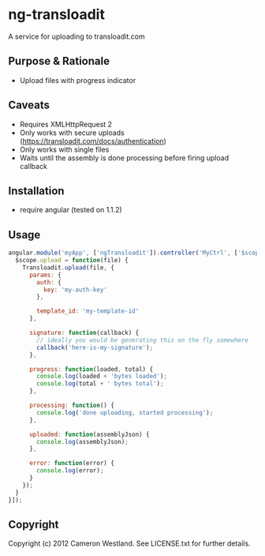 # ng-transloadit

A service for uploading to transloadit.com

## Purpose & Rationale

* Upload files with progress indicator

## Caveats

* Requires XMLHttpRequest 2
* Only works with secure uploads (https://transloadit.com/docs/authentication)
* Only works with single files
* Waits until the assembly is done processing before firing upload callback

## Installation

* require angular (tested on 1.1.2)

## Usage

```javascript
angular.module('myApp', ['ngTransloadit']).controller('MyCtrl', ['$scope', 'Transloadit', (function($scope, Transloadit) {
  $scope.upload = function(file) {
    Transloadit.upload(file, {
      params: {
        auth: {
          key: 'my-auth-key'
        },

        template_id: 'my-template-id'
      },

      signature: function(callback) {
        // ideally you would be generating this on the fly somewhere
        callback('here-is-my-signature');
      },

      progress: function(loaded, total) {
        console.log(loaded + 'bytes loaded');
        console.log(total + ' bytes total');
      },

      processing: function() {
        console.log('done uploading, started processing');
      },

      uploaded: function(assemblyJson) {
        console.log(assemblyJson);
      },

      error: function(error) {
        console.log(error);
      }
    });
  }
}]);

```


## Copyright

Copyright (c) 2012 Cameron Westland. See LICENSE.txt for further details.

